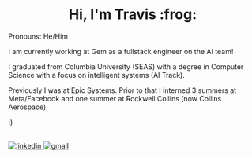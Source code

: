 <h1 align="center">Hi, I'm Travis :frog:</h1>

Pronouns: He/Him

I am currently working at Gem as a fullstack engineer on the AI team!

I graduated from Columbia University (SEAS) with a degree in Computer Science with a focus on intelligent systems (AI Track).

Previously I was at Epic Systems. Prior to that I interned 3 summers at Meta/Facebook and one summer at Rockwell Collins (now Collins Aerospace). 

:)

<br>
<span>
  <a href="https://www.linkedin.com/in/travis-gibbs-450059195/" target="blank" ><img alt="linkedin" src="https://img.shields.io/badge/LinkedIn-0077B5?style=for-the-badge&logo=linkedin&logoColor=white" /> </a>
   <a href="mailto:travisgibbs.2019@gmail.com" target="blank" ><img alt="gmail" src="https://img.shields.io/badge/Gmail-D14836?style=for-the-badge&logo=gmail&logoColor=white" /> </a>
</span>
<br>
